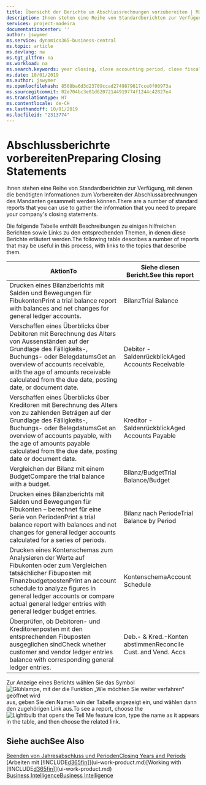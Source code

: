 ```yaml
---
title: Übersicht der Berichte um Abschlussrechnungen vorzubereiten | Microsoft Docs
description: Ihnen stehen eine Reihe von Standardberichten zur Verfügung, mit denen die benötigten Informationen zum Vorbereiten der Abschlussabrechnungen des Mandanten gesammelt werden können.
services: project-madeira
documentationcenter: ''
author: jswymer
ms.service: dynamics365-business-central
ms.topic: article
ms.devlang: na
ms.tgt_pltfrm: na
ms.workload: na
ms.search.keywords: year closing, close accounting period, close fiscal year, aging, creditor payments, vendor payments, assets, liabilities, equity, analysis, reporting, financial report, business intelligence, BI, Power Bi, KPI
ms.date: 10/01/2019
ms.author: jswymer
ms.openlocfilehash: 8508ba6d3d23709ccad2749879617cce0f00973a
ms.sourcegitcommit: 02e704bc3e01d62072144919774f1244c42827e4
ms.translationtype: HT
ms.contentlocale: de-CH
ms.lasthandoff: 10/01/2019
ms.locfileid: "2313774"
---
```

# <a name="preparing-closing-statements"></a><span data-ttu-id="c58a1-103">Abschlussberichrte vorbereiten</span><span class="sxs-lookup"><span data-stu-id="c58a1-103">Preparing Closing Statements</span></span>
<span data-ttu-id="c58a1-104">Ihnen stehen eine Reihe von Standardberichten zur Verfügung, mit denen die benötigten Informationen zum Vorbereiten der Abschlussabrechnungen des Mandanten gesammelt werden können.</span><span class="sxs-lookup"><span data-stu-id="c58a1-104">There are a number of standard reports that you can use to gather the information that you need to prepare your company's closing statements.</span></span>

<span data-ttu-id="c58a1-105">Die folgende Tabelle enthält Beschreibungen zu einigen hilfreichen Berichten sowie Links zu den entsprechenden Themen, in denen diese Berichte erläutert werden.</span><span class="sxs-lookup"><span data-stu-id="c58a1-105">The following table describes a number of reports that may be useful in this process, with links to the topics that describe them.</span></span>

| <span data-ttu-id="c58a1-106">Aktion</span><span class="sxs-lookup"><span data-stu-id="c58a1-106">To</span></span> | <span data-ttu-id="c58a1-107">Siehe diesen Bericht.</span><span class="sxs-lookup"><span data-stu-id="c58a1-107">See this report</span></span> |
| --- | --- |
| <span data-ttu-id="c58a1-108">Drucken eines Bilanzberichts mit Salden und Bewegungen für Fibukonten</span><span class="sxs-lookup"><span data-stu-id="c58a1-108">Print a trial balance report with balances and net changes for general ledger accounts.</span></span> |<span data-ttu-id="c58a1-109">Bilanz</span><span class="sxs-lookup"><span data-stu-id="c58a1-109">Trial Balance</span></span> |
| <span data-ttu-id="c58a1-110">Verschaffen eines Überblicks über Debitoren mit Berechnung des Alters von Aussenständen auf der Grundlage des Fälligkeits-, Buchungs- oder Belegdatums</span><span class="sxs-lookup"><span data-stu-id="c58a1-110">Get an overview of accounts receivable, with the age of amounts receivable calculated from the due date, posting date, or document date.</span></span> |<span data-ttu-id="c58a1-111">Debitor - Saldenrückblick</span><span class="sxs-lookup"><span data-stu-id="c58a1-111">Aged Accounts Receivable</span></span> |
| <span data-ttu-id="c58a1-112">Verschaffen eines Überblicks über Kreditoren mit Berechnung des Alters von zu zahlenden Beträgen auf der Grundlage des Fälligkeits-, Buchungs- oder Belegdatums</span><span class="sxs-lookup"><span data-stu-id="c58a1-112">Get an overview of accounts payable, with the age of amounts payable calculated from the due date, posting date or document date.</span></span> |<span data-ttu-id="c58a1-113">Kreditor - Saldenrückblick</span><span class="sxs-lookup"><span data-stu-id="c58a1-113">Aged Accounts Payable</span></span> |
| <span data-ttu-id="c58a1-114">Vergleichen der Bilanz mit einem Budget</span><span class="sxs-lookup"><span data-stu-id="c58a1-114">Compare the trial balance with a budget.</span></span> |<span data-ttu-id="c58a1-115">Bilanz/Budget</span><span class="sxs-lookup"><span data-stu-id="c58a1-115">Trial Balance/Budget</span></span> |
| <span data-ttu-id="c58a1-116">Drucken eines Bilanzberichts mit Salden und Bewegungen für Fibukonten – berechnet für eine Serie von Perioden</span><span class="sxs-lookup"><span data-stu-id="c58a1-116">Print a trial balance report with balances and net changes for general ledger accounts calculated for a series of periods.</span></span> |<span data-ttu-id="c58a1-117">Bilanz nach Periode</span><span class="sxs-lookup"><span data-stu-id="c58a1-117">Trial Balance by Period</span></span> |
| <span data-ttu-id="c58a1-118">Drucken eines Kontenschemas zum Analysieren der Werte auf Fibukonten oder zum Vergleichen tatsächlicher Fibuposten mit Finanzbudgetposten</span><span class="sxs-lookup"><span data-stu-id="c58a1-118">Print an account schedule to analyze figures in general ledger accounts or compare actual general ledger entries with general ledger budget entries.</span></span> |<span data-ttu-id="c58a1-119">Kontenschema</span><span class="sxs-lookup"><span data-stu-id="c58a1-119">Account Schedule</span></span> |
| <span data-ttu-id="c58a1-120">Überprüfen, ob Debitoren- und Kreditorenposten mit den entsprechenden Fibuposten ausgeglichen sind</span><span class="sxs-lookup"><span data-stu-id="c58a1-120">Check whether customer and vendor ledger entries balance with corresponding general ledger entries.</span></span> |<span data-ttu-id="c58a1-121">Deb.- & Kred.-Konten abstimmen</span><span class="sxs-lookup"><span data-stu-id="c58a1-121">Reconcile Cust. and Vend. Accs</span></span> |

<span data-ttu-id="c58a1-122">Zur Anzeige eines Berichts wählen Sie das Symbol ![Glühlampe, mit der die Funktion „Wie möchten Sie weiter verfahren“ geöffnet wird](media/ui-search/search_small.png "Wie möchten Sie weiter verfahren?") aus, geben Sie den Namen win der Tabelle angezeigt ein, und wählen dann den zugehörigen Link aus.</span><span class="sxs-lookup"><span data-stu-id="c58a1-122">To see a report, choose the ![Lightbulb that opens the Tell Me feature](media/ui-search/search_small.png "Tell me what you want to do") icon, type the name as it appears in the table, and then choose the related link.</span></span>

## <a name="see-also"></a><span data-ttu-id="c58a1-123">Siehe auch</span><span class="sxs-lookup"><span data-stu-id="c58a1-123">See Also</span></span>
[<span data-ttu-id="c58a1-124">Beenden von Jahresabschluss und Perioden</span><span class="sxs-lookup"><span data-stu-id="c58a1-124">Closing Years and Periods</span></span>](year-close-years-periods.md)  
<span data-ttu-id="c58a1-125">[Arbeiten mit [!INCLUDE[d365fin](includes/d365fin_md.md)]](ui-work-product.md)</span><span class="sxs-lookup"><span data-stu-id="c58a1-125">[Working with [!INCLUDE[d365fin](includes/d365fin_md.md)]](ui-work-product.md)</span></span>  
[<span data-ttu-id="c58a1-126">Business Intelligence</span><span class="sxs-lookup"><span data-stu-id="c58a1-126">Business Intelligence</span></span>](bi.md)
